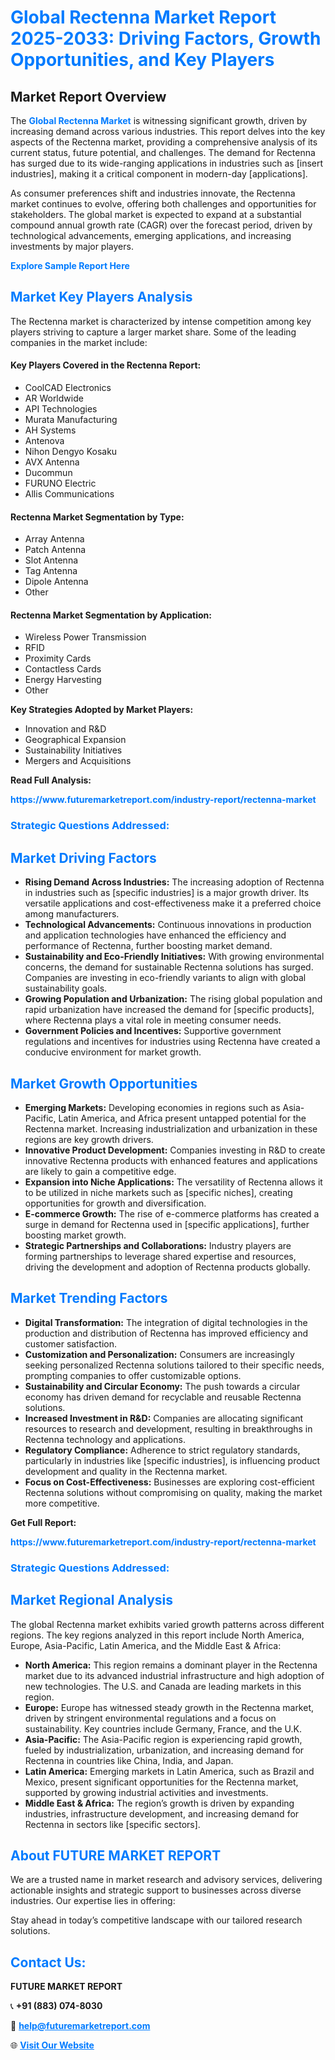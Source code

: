 <h1 style="color: #007BFF;">Global Rectenna Market Report 2025-2033: Driving Factors, Growth Opportunities, and Key Players</h1>

<section id="overview">
<h2>Market Report Overview</h2>
<p>The <a href="https://www.futuremarketreport.com/industry-report/rectenna-market" style="color: #007BFF; text-decoration: none;"><strong>Global Rectenna Market</strong></a> is witnessing significant growth, driven by increasing demand across various industries. This report delves into the key aspects of the Rectenna market, providing a comprehensive analysis of its current status, future potential, and challenges. The demand for Rectenna has surged due to its wide-ranging applications in industries such as [insert industries], making it a critical component in modern-day [applications].</p>
<p>As consumer preferences shift and industries innovate, the Rectenna market continues to evolve, offering both challenges and opportunities for stakeholders. The global market is expected to expand at a substantial compound annual growth rate (CAGR) over the forecast period, driven by technological advancements, emerging applications, and increasing investments by major players.</p>
</section>

<section id="overview">
<p><a href="https://www.futuremarketreport.com/request-sample/reportId=116021" style="color: #007BFF; text-decoration: none;"><strong>Explore Sample Report Here</strong></a></p>
</section>

<section id="key-players">
<h2 style="color: #007BFF;">Market Key Players Analysis</h2>
<p>The Rectenna market is characterized by intense competition among key players striving to capture a larger market share. Some of the leading companies in the market include:</p>
<h4>Key Players Covered in the Rectenna Report:</h4>
<ul><li>CoolCAD Electronics</li><li>AR Worldwide</li><li>API Technologies</li><li>Murata Manufacturing</li><li>AH Systems</li><li>Antenova</li><li>Nihon Dengyo Kosaku</li><li>AVX Antenna</li><li>Ducommun</li><li>FURUNO Electric</li><li>Allis Communications</li></ul>
<h4>Rectenna Market Segmentation by Type:</h4>
<ul><li>Array Antenna</li><li>Patch Antenna</li><li>Slot Antenna</li><li>Tag Antenna</li><li>Dipole Antenna</li><li>Other</li></ul>

<h4>Rectenna Market Segmentation by Application:</h4>
<ul><li>Wireless Power Transmission</li><li>RFID</li><li>Proximity Cards</li><li>Contactless Cards</li><li>Energy Harvesting</li><li>Other</li></ul>
<p><strong>Key Strategies Adopted by Market Players:</strong></p>
<ul>
<li>Innovation and R&D</li>
<li>Geographical Expansion</li>
<li>Sustainability Initiatives</li>
<li>Mergers and Acquisitions</li>
</ul>
</section>

<section>
<p><strong>Read Full Analysis: </strong></p><a href="https://www.futuremarketreport.com/industry-report/rectenna-market" style="color: #007BFF; text-decoration: none;"><strong>https://www.futuremarketreport.com/industry-report/rectenna-market</strong></a>
<h3 style="color: #007BFF;">Strategic Questions Addressed:</h3>
</section>

<section id="driving-factors">
<h2 style="color: #007BFF;">Market Driving Factors</h2>
<ul>
<li><strong>Rising Demand Across Industries:</strong> The increasing adoption of Rectenna in industries such as [specific industries] is a major growth driver. Its versatile applications and cost-effectiveness make it a preferred choice among manufacturers.</li>
<li><strong>Technological Advancements:</strong> Continuous innovations in production and application technologies have enhanced the efficiency and performance of Rectenna, further boosting market demand.</li>
<li><strong>Sustainability and Eco-Friendly Initiatives:</strong> With growing environmental concerns, the demand for sustainable Rectenna solutions has surged. Companies are investing in eco-friendly variants to align with global sustainability goals.</li>
<li><strong>Growing Population and Urbanization:</strong> The rising global population and rapid urbanization have increased the demand for [specific products], where Rectenna plays a vital role in meeting consumer needs.</li>
<li><strong>Government Policies and Incentives:</strong> Supportive government regulations and incentives for industries using Rectenna have created a conducive environment for market growth.</li>
</ul>
</section>

<section id="growth-opportunities">
<h2 style="color: #007BFF;">Market Growth Opportunities</h2>
<ul>
<li><strong>Emerging Markets:</strong> Developing economies in regions such as Asia-Pacific, Latin America, and Africa present untapped potential for the Rectenna market. Increasing industrialization and urbanization in these regions are key growth drivers.</li>
<li><strong>Innovative Product Development:</strong> Companies investing in R&D to create innovative Rectenna products with enhanced features and applications are likely to gain a competitive edge.</li>
<li><strong>Expansion into Niche Applications:</strong> The versatility of Rectenna allows it to be utilized in niche markets such as [specific niches], creating opportunities for growth and diversification.</li>
<li><strong>E-commerce Growth:</strong> The rise of e-commerce platforms has created a surge in demand for Rectenna used in [specific applications], further boosting market growth.</li>
<li><strong>Strategic Partnerships and Collaborations:</strong> Industry players are forming partnerships to leverage shared expertise and resources, driving the development and adoption of Rectenna products globally.</li>
</ul>
</section>

<section id="trending-factors">
<h2 style="color: #007BFF;">Market Trending Factors</h2>
<ul>
<li><strong>Digital Transformation:</strong> The integration of digital technologies in the production and distribution of Rectenna has improved efficiency and customer satisfaction.</li>
<li><strong>Customization and Personalization:</strong> Consumers are increasingly seeking personalized Rectenna solutions tailored to their specific needs, prompting companies to offer customizable options.</li>
<li><strong>Sustainability and Circular Economy:</strong> The push towards a circular economy has driven demand for recyclable and reusable Rectenna solutions.</li>
<li><strong>Increased Investment in R&D:</strong> Companies are allocating significant resources to research and development, resulting in breakthroughs in Rectenna technology and applications.</li>
<li><strong>Regulatory Compliance:</strong> Adherence to strict regulatory standards, particularly in industries like [specific industries], is influencing product development and quality in the Rectenna market.</li>
<li><strong>Focus on Cost-Effectiveness:</strong> Businesses are exploring cost-efficient Rectenna solutions without compromising on quality, making the market more competitive.</li>
</ul>
</section>

<section>
<p><strong>Get Full Report: </strong></p><a href="https://www.futuremarketreport.com/industry-report/rectenna-market" style="color: #007BFF; text-decoration: none;"><strong>https://www.futuremarketreport.com/industry-report/rectenna-market</strong></a>
<h3 style="color: #007BFF;">Strategic Questions Addressed:</h3>
</section>


<section id="regional-analysis">
<h2 style="color: #007BFF;">Market Regional Analysis</h2>
<p>The global Rectenna market exhibits varied growth patterns across different regions. The key regions analyzed in this report include North America, Europe, Asia-Pacific, Latin America, and the Middle East & Africa:</p>
<ul>
<li><strong>North America:</strong> This region remains a dominant player in the Rectenna market due to its advanced industrial infrastructure and high adoption of new technologies. The U.S. and Canada are leading markets in this region.</li>
<li><strong>Europe:</strong> Europe has witnessed steady growth in the Rectenna market, driven by stringent environmental regulations and a focus on sustainability. Key countries include Germany, France, and the U.K.</li>
<li><strong>Asia-Pacific:</strong> The Asia-Pacific region is experiencing rapid growth, fueled by industrialization, urbanization, and increasing demand for Rectenna in countries like China, India, and Japan.</li>
<li><strong>Latin America:</strong> Emerging markets in Latin America, such as Brazil and Mexico, present significant opportunities for the Rectenna market, supported by growing industrial activities and investments.</li>
<li><strong>Middle East & Africa:</strong> The region’s growth is driven by expanding industries, infrastructure development, and increasing demand for Rectenna in sectors like [specific sectors].</li>
</ul>
</section>

<footer>
<h2 style="color: #007BFF;">About FUTURE MARKET REPORT</h2>
<p>We are a trusted name in market research and advisory services, delivering actionable insights and strategic support to businesses across diverse industries. Our expertise lies in offering:</p>

<p>Stay ahead in today’s competitive landscape with our tailored research solutions.</p>

<h2 style="color: #007BFF;">Contact Us:</h2>
<p><strong>FUTURE MARKET REPORT</strong></p>
<p>📞 <strong>+91 (883) 074-8030</strong></p>
<p>📧 <strong><a href="mailto:help@futuremarketreport.com" style="color: #007BFF;">help@futuremarketreport.com</a></strong></p>
<p>🌐 <strong><a href="https://www.futuremarketreport.com/" style="color: #007BFF;">Visit Our Website</a></strong></p>
</footer>